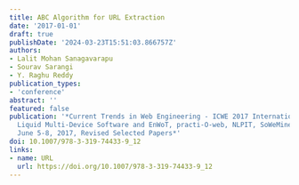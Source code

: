 ```yaml
---
title: ABC Algorithm for URL Extraction
date: '2017-01-01'
draft: true
publishDate: '2024-03-23T15:51:03.866757Z'
authors:
- Lalit Mohan Sanagavarapu
- Sourav Sarangi
- Y. Raghu Reddy
publication_types:
- 'conference'
abstract: ''
featured: false
publication: '*Current Trends in Web Engineering - ICWE 2017 International Workshops,
  Liquid Multi-Device Software and EnWoT, practi-O-web, NLPIT, SoWeMine, Rome, Italy,
  June 5-8, 2017, Revised Selected Papers*'
doi: 10.1007/978-3-319-74433-9_12
links:
- name: URL
  url: https://doi.org/10.1007/978-3-319-74433-9_12
---
```


